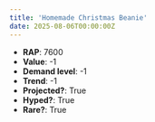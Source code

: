 ```yaml
---
title: 'Homemade Christmas Beanie'
date: 2025-08-06T00:00:00Z
---
```

- **RAP**: 7600
- **Value**: -1
- **Demand level**: -1
- **Trend**: -1
- **Projected?**: True
- **Hyped?**: True
- **Rare?**: True
